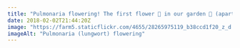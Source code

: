 ```yaml
---
title: "Pulmonaria flowering! The first flower 💮 in our garden 🙂 (apart from the crocuses but they’re always early…)"
date: 2018-02-02T21:44:20Z
image: "https://farm5.staticflickr.com/4655/28265975119_b38ccd1f20_z_d.jpg"
imageAlt: "Pulmonaria (lungwort) flowering"
---
```

